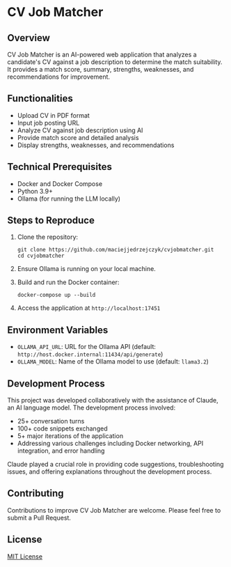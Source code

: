
# CV Job Matcher

## Overview
CV Job Matcher is an AI-powered web application that analyzes a candidate's CV against a job description to determine the match suitability. It provides a match score, summary, strengths, weaknesses, and recommendations for improvement.

## Functionalities
- Upload CV in PDF format
- Input job posting URL
- Analyze CV against job description using AI
- Provide match score and detailed analysis
- Display strengths, weaknesses, and recommendations

## Technical Prerequisites
- Docker and Docker Compose
- Python 3.9+
- Ollama (for running the LLM locally)

## Steps to Reproduce
1. Clone the repository:
   ```
   git clone https://github.com/maciejjedrzejczyk/cvjobmatcher.git
   cd cvjobmatcher
   ```

2. Ensure Ollama is running on your local machine.

3. Build and run the Docker container:
   ```
   docker-compose up --build
   ```

4. Access the application at `http://localhost:17451`

## Environment Variables
- `OLLAMA_API_URL`: URL for the Ollama API (default: `http://host.docker.internal:11434/api/generate`)
- `OLLAMA_MODEL`: Name of the Ollama model to use (default: `llama3.2`)

## Development Process
This project was developed collaboratively with the assistance of Claude, an AI language model. The development process involved:

- 25+ conversation turns
- 100+ code snippets exchanged
- 5+ major iterations of the application
- Addressing various challenges including Docker networking, API integration, and error handling

Claude played a crucial role in providing code suggestions, troubleshooting issues, and offering explanations throughout the development process.

## Contributing
Contributions to improve CV Job Matcher are welcome. Please feel free to submit a Pull Request.

## License
[MIT License](LICENSE)
